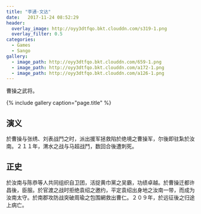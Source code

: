 ```yaml
---
title: "李通·文达"
date:   2017-11-24 08:52:29
header:
  overlay_image: http://oyy3dtfqo.bkt.clouddn.com/s319-1.png
  overlay_filter: 0.5
categories:
  - Games
  - Sango
gallery:
  - image_path: http://oyy3dtfqo.bkt.clouddn.com/659-1.png
  - image_path: http://oyy3dtfqo.bkt.clouddn.com/a172-1.png
  - image_path: http://oyy3dtfqo.bkt.clouddn.com/a126-1.png
---
```


曹操之武将。

{% include gallery caption="page.title" %}

## 演义

於曹操与张绣、刘表战鬥之时，派出援军拯救陷於绝境之曹操军，尔後即驻紮於汝南。２１１年，渭水之战与马超战鬥，数回合後遭刺死。

## 正史

於汝南与陈恭等人共同组织自卫团，活捉黄巾黨之吴霸，功绩卓越。於曹操迁都许昌後，臣服。於官渡之战时拒绝袁绍之邀约，平定袁绍出身地之汝南一带，而成为汝南太守。於南郡攻防战突破周瑜之包围網救出曹仁。２０９年，於远征後之归途上病亡。